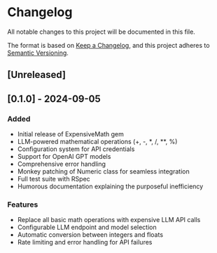 # Changelog

All notable changes to this project will be documented in this file.

The format is based on [Keep a Changelog](https://keepachangelog.com/en/1.0.0/),
and this project adheres to [Semantic Versioning](https://semver.org/spec/v2.0.0.html).

## [Unreleased]

## [0.1.0] - 2024-09-05

### Added
- Initial release of ExpensiveMath gem
- LLM-powered mathematical operations (+, -, *, /, **, %)
- Configuration system for API credentials
- Support for OpenAI GPT models
- Comprehensive error handling
- Monkey patching of Numeric class for seamless integration
- Full test suite with RSpec
- Humorous documentation explaining the purposeful inefficiency

### Features
- Replace all basic math operations with expensive LLM API calls
- Configurable LLM endpoint and model selection
- Automatic conversion between integers and floats
- Rate limiting and error handling for API failures
